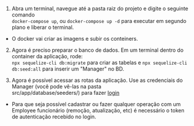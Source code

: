 

1. Abra um terminal, navegue até a pasta raiz do projeto e digite o seguinte comando </br>
`docker-compose up`, ou `docker-compose up -d` para executar em segundo plano e liberar o terminal.

- O docker vai criar as imagens e subir os conteiners.

2. Agora é preciso preparar o banco de dados. Em um terminal dentro do container da aplicação, rode: </br>
`npx sequelize-cli db:migrate` para criar as tabelas e `npx sequelize-cli db:seed:all` para inserir um "Manager" no BD.

3. Agora é possível acessar as rotas da aplicação.
Use as credenciais do Manager (você pode vê-las na pasta </br> src/app/database/seeders/) para fazer [login](http://localhost:8000/login)

- Para que seja possível cadastrar ou fazer qualquer operação com um Employee funcionário (remoção, atualização, etc) é necessário o token de autenticação recebido no login.
